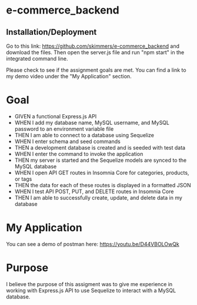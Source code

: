 # e-commerce_backend

## Installation/Deployment

Go to this link: <https://github.com/skimmers/e-commerce_backend> and download the files. Then open the server.js file and run "npm start" in the integrated command line. 

Please check to see if the assignment goals are met. You can find a link to my demo video under the "My Application" section. 

# Goal

* GIVEN a functional Express.js API
* WHEN I add my database name, MySQL username, and MySQL password to an environment variable file
* THEN I am able to connect to a database using Sequelize
* WHEN I enter schema and seed commands
* THEN a development database is created and is seeded with test data
* WHEN I enter the command to invoke the application
* THEN my server is started and the Sequelize models are synced to the MySQL database
* WHEN I open API GET routes in Insomnia Core for categories, products, or tags
* THEN the data for each of these routes is displayed in a formatted JSON
* WHEN I test API POST, PUT, and DELETE routes in Insomnia Core
* THEN I am able to successfully create, update, and delete data in my database

# My Application 

You can see a demo of postman here: <https://youtu.be/D44VBOLOwQk>


# Purpose

I believe the purpose of this assigment was to give me experience in working with Express.js API to use Sequelize to interact with a MySQL database. 